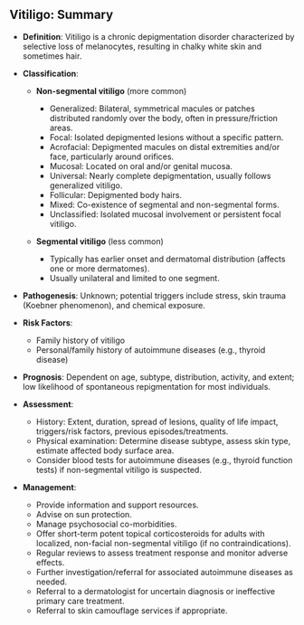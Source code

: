 ## Vitiligo: Summary

- **Definition**: Vitiligo is a chronic depigmentation disorder characterized by selective loss of melanocytes, resulting in chalky white skin and sometimes hair.

- **Classification**:
  - **Non-segmental vitiligo** (more common)
    - Generalized: Bilateral, symmetrical macules or patches distributed randomly over the body, often in pressure/friction areas.
    - Focal: Isolated depigmented lesions without a specific pattern.
    - Acrofacial: Depigmented macules on distal extremities and/or face, particularly around orifices.
    - Mucosal: Located on oral and/or genital mucosa.
    - Universal: Nearly complete depigmentation, usually follows generalized vitiligo.
    - Follicular: Depigmented body hairs.
    - Mixed: Co-existence of segmental and non-segmental forms.
    - Unclassified: Isolated mucosal involvement or persistent focal vitiligo.
  
  - **Segmental vitiligo** (less common)
    - Typically has earlier onset and dermatomal distribution (affects one or more dermatomes).
    - Usually unilateral and limited to one segment.

- **Pathogenesis**: Unknown; potential triggers include stress, skin trauma (Koebner phenomenon), and chemical exposure.

- **Risk Factors**:
  - Family history of vitiligo
  - Personal/family history of autoimmune diseases (e.g., thyroid disease)

- **Prognosis**: Dependent on age, subtype, distribution, activity, and extent; low likelihood of spontaneous repigmentation for most individuals.

- **Assessment**:
  - History: Extent, duration, spread of lesions, quality of life impact, triggers/risk factors, previous episodes/treatments.
  - Physical examination: Determine disease subtype, assess skin type, estimate affected body surface area.
  - Consider blood tests for autoimmune diseases (e.g., thyroid function tests) if non-segmental vitiligo is suspected.

- **Management**:
  - Provide information and support resources.
  - Advise on sun protection.
  - Manage psychosocial co-morbidities.
  - Offer short-term potent topical corticosteroids for adults with localized, non-facial non-segmental vitiligo (if no contraindications).
  - Regular reviews to assess treatment response and monitor adverse effects.
  - Further investigation/referral for associated autoimmune diseases as needed.
  - Referral to a dermatologist for uncertain diagnosis or ineffective primary care treatment.
  - Referral to skin camouflage services if appropriate.